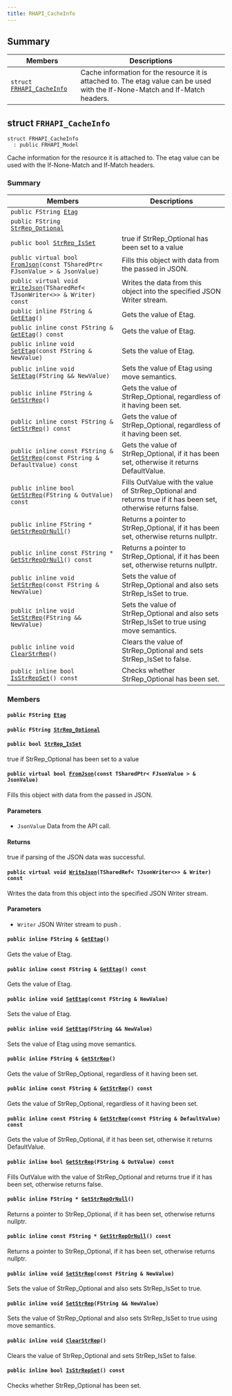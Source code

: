 ```yaml
---
title: RHAPI_CacheInfo
---
```


## Summary

 Members                        | Descriptions                                
--------------------------------|---------------------------------------------
`struct `[`FRHAPI_CacheInfo`](#structFRHAPI__CacheInfo) | Cache information for the resource it is attached to. The etag value can be used with the If-None-Match and If-Match headers.

## struct `FRHAPI_CacheInfo` <a id="structFRHAPI__CacheInfo"></a>

```
struct FRHAPI_CacheInfo
  : public FRHAPI_Model
```

Cache information for the resource it is attached to. The etag value can be used with the If-None-Match and If-Match headers.

### Summary

 Members                        | Descriptions                                
--------------------------------|---------------------------------------------
`public FString `[`Etag`](#structFRHAPI__CacheInfo_1a3865c393796a7c19f6d7a654189fabaf) | 
`public FString `[`StrRep_Optional`](#structFRHAPI__CacheInfo_1a938568e3ec9062c4a82cece832024b9f) | 
`public bool `[`StrRep_IsSet`](#structFRHAPI__CacheInfo_1a87a1e5ca07427850d04158a042692726) | true if StrRep_Optional has been set to a value
`public virtual bool `[`FromJson`](#structFRHAPI__CacheInfo_1a2071a5d33c2c1d33c972a45529de530a)`(const TSharedPtr< FJsonValue > & JsonValue)` | Fills this object with data from the passed in JSON.
`public virtual void `[`WriteJson`](#structFRHAPI__CacheInfo_1aafc272a2c6203c4963b614cc32afdd0f)`(TSharedRef< TJsonWriter<>> & Writer) const` | Writes the data from this object into the specified JSON Writer stream.
`public inline FString & `[`GetEtag`](#structFRHAPI__CacheInfo_1a3eeacaaa962ca3a8c2dbd5c786c03d47)`()` | Gets the value of Etag.
`public inline const FString & `[`GetEtag`](#structFRHAPI__CacheInfo_1a70906082e6cf7aaaccfcb3a28914df4a)`() const` | Gets the value of Etag.
`public inline void `[`SetEtag`](#structFRHAPI__CacheInfo_1a57c41212b3e33053226ddd2a4931c4eb)`(const FString & NewValue)` | Sets the value of Etag.
`public inline void `[`SetEtag`](#structFRHAPI__CacheInfo_1a7bdb2741364cedae1dbe2d5ee443536f)`(FString && NewValue)` | Sets the value of Etag using move semantics.
`public inline FString & `[`GetStrRep`](#structFRHAPI__CacheInfo_1aa2c8e02237725aeb366b3ad9d4321a84)`()` | Gets the value of StrRep_Optional, regardless of it having been set.
`public inline const FString & `[`GetStrRep`](#structFRHAPI__CacheInfo_1a3770dab27ec97bbd78cff0687c6a1419)`() const` | Gets the value of StrRep_Optional, regardless of it having been set.
`public inline const FString & `[`GetStrRep`](#structFRHAPI__CacheInfo_1ad6577093d7ff910a546f357f63cd6678)`(const FString & DefaultValue) const` | Gets the value of StrRep_Optional, if it has been set, otherwise it returns DefaultValue.
`public inline bool `[`GetStrRep`](#structFRHAPI__CacheInfo_1ade0b14154bf2de9b79dd99a5f82f0e3f)`(FString & OutValue) const` | Fills OutValue with the value of StrRep_Optional and returns true if it has been set, otherwise returns false.
`public inline FString * `[`GetStrRepOrNull`](#structFRHAPI__CacheInfo_1a1e2371d34addfd12dbb140d2657269c7)`()` | Returns a pointer to StrRep_Optional, if it has been set, otherwise returns nullptr.
`public inline const FString * `[`GetStrRepOrNull`](#structFRHAPI__CacheInfo_1af2861c77379562d11e31f7130c42562e)`() const` | Returns a pointer to StrRep_Optional, if it has been set, otherwise returns nullptr.
`public inline void `[`SetStrRep`](#structFRHAPI__CacheInfo_1ad45561fa18f77b759e02d286afb60457)`(const FString & NewValue)` | Sets the value of StrRep_Optional and also sets StrRep_IsSet to true.
`public inline void `[`SetStrRep`](#structFRHAPI__CacheInfo_1af0b364cb74dde5fa2b13a75d7101d7cb)`(FString && NewValue)` | Sets the value of StrRep_Optional and also sets StrRep_IsSet to true using move semantics.
`public inline void `[`ClearStrRep`](#structFRHAPI__CacheInfo_1a961e7ae4d42f98b5708fa842a80bb990)`()` | Clears the value of StrRep_Optional and sets StrRep_IsSet to false.
`public inline bool `[`IsStrRepSet`](#structFRHAPI__CacheInfo_1a1f3fd80b1781eb8cdd9107030b456f8d)`() const` | Checks whether StrRep_Optional has been set.

### Members

#### `public FString `[`Etag`](#structFRHAPI__CacheInfo_1a3865c393796a7c19f6d7a654189fabaf) <a id="structFRHAPI__CacheInfo_1a3865c393796a7c19f6d7a654189fabaf"></a>

#### `public FString `[`StrRep_Optional`](#structFRHAPI__CacheInfo_1a938568e3ec9062c4a82cece832024b9f) <a id="structFRHAPI__CacheInfo_1a938568e3ec9062c4a82cece832024b9f"></a>

#### `public bool `[`StrRep_IsSet`](#structFRHAPI__CacheInfo_1a87a1e5ca07427850d04158a042692726) <a id="structFRHAPI__CacheInfo_1a87a1e5ca07427850d04158a042692726"></a>

true if StrRep_Optional has been set to a value

#### `public virtual bool `[`FromJson`](#structFRHAPI__CacheInfo_1a2071a5d33c2c1d33c972a45529de530a)`(const TSharedPtr< FJsonValue > & JsonValue)` <a id="structFRHAPI__CacheInfo_1a2071a5d33c2c1d33c972a45529de530a"></a>

Fills this object with data from the passed in JSON.

#### Parameters
* `JsonValue` Data from the API call.

#### Returns
true if parsing of the JSON data was successful.

#### `public virtual void `[`WriteJson`](#structFRHAPI__CacheInfo_1aafc272a2c6203c4963b614cc32afdd0f)`(TSharedRef< TJsonWriter<>> & Writer) const` <a id="structFRHAPI__CacheInfo_1aafc272a2c6203c4963b614cc32afdd0f"></a>

Writes the data from this object into the specified JSON Writer stream.

#### Parameters
* `Writer` JSON Writer stream to push .

#### `public inline FString & `[`GetEtag`](#structFRHAPI__CacheInfo_1a3eeacaaa962ca3a8c2dbd5c786c03d47)`()` <a id="structFRHAPI__CacheInfo_1a3eeacaaa962ca3a8c2dbd5c786c03d47"></a>

Gets the value of Etag.

#### `public inline const FString & `[`GetEtag`](#structFRHAPI__CacheInfo_1a70906082e6cf7aaaccfcb3a28914df4a)`() const` <a id="structFRHAPI__CacheInfo_1a70906082e6cf7aaaccfcb3a28914df4a"></a>

Gets the value of Etag.

#### `public inline void `[`SetEtag`](#structFRHAPI__CacheInfo_1a57c41212b3e33053226ddd2a4931c4eb)`(const FString & NewValue)` <a id="structFRHAPI__CacheInfo_1a57c41212b3e33053226ddd2a4931c4eb"></a>

Sets the value of Etag.

#### `public inline void `[`SetEtag`](#structFRHAPI__CacheInfo_1a7bdb2741364cedae1dbe2d5ee443536f)`(FString && NewValue)` <a id="structFRHAPI__CacheInfo_1a7bdb2741364cedae1dbe2d5ee443536f"></a>

Sets the value of Etag using move semantics.

#### `public inline FString & `[`GetStrRep`](#structFRHAPI__CacheInfo_1aa2c8e02237725aeb366b3ad9d4321a84)`()` <a id="structFRHAPI__CacheInfo_1aa2c8e02237725aeb366b3ad9d4321a84"></a>

Gets the value of StrRep_Optional, regardless of it having been set.

#### `public inline const FString & `[`GetStrRep`](#structFRHAPI__CacheInfo_1a3770dab27ec97bbd78cff0687c6a1419)`() const` <a id="structFRHAPI__CacheInfo_1a3770dab27ec97bbd78cff0687c6a1419"></a>

Gets the value of StrRep_Optional, regardless of it having been set.

#### `public inline const FString & `[`GetStrRep`](#structFRHAPI__CacheInfo_1ad6577093d7ff910a546f357f63cd6678)`(const FString & DefaultValue) const` <a id="structFRHAPI__CacheInfo_1ad6577093d7ff910a546f357f63cd6678"></a>

Gets the value of StrRep_Optional, if it has been set, otherwise it returns DefaultValue.

#### `public inline bool `[`GetStrRep`](#structFRHAPI__CacheInfo_1ade0b14154bf2de9b79dd99a5f82f0e3f)`(FString & OutValue) const` <a id="structFRHAPI__CacheInfo_1ade0b14154bf2de9b79dd99a5f82f0e3f"></a>

Fills OutValue with the value of StrRep_Optional and returns true if it has been set, otherwise returns false.

#### `public inline FString * `[`GetStrRepOrNull`](#structFRHAPI__CacheInfo_1a1e2371d34addfd12dbb140d2657269c7)`()` <a id="structFRHAPI__CacheInfo_1a1e2371d34addfd12dbb140d2657269c7"></a>

Returns a pointer to StrRep_Optional, if it has been set, otherwise returns nullptr.

#### `public inline const FString * `[`GetStrRepOrNull`](#structFRHAPI__CacheInfo_1af2861c77379562d11e31f7130c42562e)`() const` <a id="structFRHAPI__CacheInfo_1af2861c77379562d11e31f7130c42562e"></a>

Returns a pointer to StrRep_Optional, if it has been set, otherwise returns nullptr.

#### `public inline void `[`SetStrRep`](#structFRHAPI__CacheInfo_1ad45561fa18f77b759e02d286afb60457)`(const FString & NewValue)` <a id="structFRHAPI__CacheInfo_1ad45561fa18f77b759e02d286afb60457"></a>

Sets the value of StrRep_Optional and also sets StrRep_IsSet to true.

#### `public inline void `[`SetStrRep`](#structFRHAPI__CacheInfo_1af0b364cb74dde5fa2b13a75d7101d7cb)`(FString && NewValue)` <a id="structFRHAPI__CacheInfo_1af0b364cb74dde5fa2b13a75d7101d7cb"></a>

Sets the value of StrRep_Optional and also sets StrRep_IsSet to true using move semantics.

#### `public inline void `[`ClearStrRep`](#structFRHAPI__CacheInfo_1a961e7ae4d42f98b5708fa842a80bb990)`()` <a id="structFRHAPI__CacheInfo_1a961e7ae4d42f98b5708fa842a80bb990"></a>

Clears the value of StrRep_Optional and sets StrRep_IsSet to false.

#### `public inline bool `[`IsStrRepSet`](#structFRHAPI__CacheInfo_1a1f3fd80b1781eb8cdd9107030b456f8d)`() const` <a id="structFRHAPI__CacheInfo_1a1f3fd80b1781eb8cdd9107030b456f8d"></a>

Checks whether StrRep_Optional has been set.

